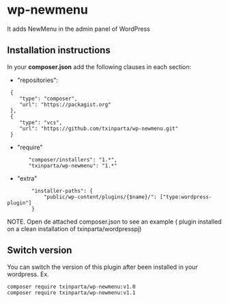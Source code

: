 # wp-newmenu
It adds NewMenu in the admin panel of WordPress

## Installation instructions

In your **composer.json** add the following clauses in each section:

- "repositories":
```
 {
    "type": "composer",
    "url": "https://packagist.org"
 },
 {
    "type": "vcs",
    "url": "https://github.com/txinparta/wp-newmenu.git"
 }
``` 
 
- "require"
 ```
        "composer/installers": "1.*",
        "txinparta/wp-newmenu": "1.*"
 ```
 
-  "extra"
```
        "installer-paths": {
            "public/wp-content/plugins/{$name}/": ["type:wordpress-plugin"]
        }
```

NOTE. Open de attached composer.json to see an example ( plugin installed on a clean installation of txinparta/wordpresspj)

## Switch version

You can switch the version of this plugin after been installed in your wordpress. Ex.
```
composer require txinparta/wp-newmenu:v1.0
composer require txinparta/wp-newmenu:v1.1
```
